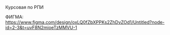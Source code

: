 Курсовая по РПИ

ФИГМА: https://www.figma.com/design/oxLQ0fZbXPPKs2ZhDvZOd1/Untitled?node-id=2-3&t=uvF8N2mioeTzMMVU-1

